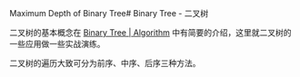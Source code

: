 Maximum Depth of Binary Tree# Binary Tree - 二叉树

二叉树的基本概念在 [Binary Tree | Algorithm](http://algorithm.yuanbin.me/zh-cn/basics_data_structure/binary_tree.html) 中有简要的介绍，这里就二叉树的一些应用做一些实战演练。

二叉树的遍历大致可分为前序、中序、后序三种方法。
